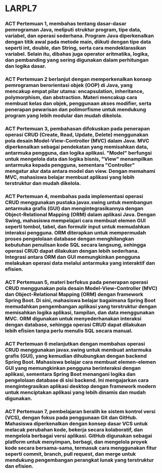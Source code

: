 # LARPL7

### ACT Pertemuan 1, membahas tentang dasar-dasar pemrograman Java, meliputi struktur program, tipe data, variabel, dan operasi sederhana. Program Java diperkenalkan dengan titik awal pada metode main, diikuti dengan tipe data seperti int, double, dan String, serta cara mendeklarasikan variabel. Selain itu, dibahas juga operator aritmatika, logika, dan pembanding yang sering digunakan dalam perhitungan dan logika dasar.

### ACT Pertemuan 2 berlanjut dengan memperkenalkan konsep pemrograman berorientasi objek (OOP) di Java, yang mencakup empat pilar utama: encapsulation, inheritance, polymorphism, dan abstraction. Materi mencakup cara membuat kelas dan objek, penggunaan akses modifier, serta penerapan pewarisan dan polimorfisme untuk mendukung program yang lebih modular dan mudah dikelola.

### ACT Pertemuan 3, pembahasan difokuskan pada penerapan operasi CRUD (Create, Read, Update, Delete) menggunakan pola desain Model-View-Controller (MVC) dalam Java. MVC diperkenalkan sebagai pendekatan yang memisahkan data, antarmuka pengguna, dan logika aplikasi. "Model" berfungsi untuk mengelola data dan logika bisnis, "View" menampilkan antarmuka kepada pengguna, sementara "Controller" mengatur alur data antara model dan view. Dengan memahami MVC, mahasiswa belajar membuat aplikasi yang lebih terstruktur dan mudah dikelola.

### ACT Pertemuan 4, membahas pada implementasi operasi CRUD menggunakan pustaka javax.swing untuk membangun antarmuka grafis (GUI) dan mengintegrasikannya dengan Object-Relational Mapping (ORM) dalam aplikasi Java. Dengan Swing, mahasiswa mempelajari cara membuat elemen GUI seperti tombol, tabel, dan formulir input untuk memudahkan interaksi pengguna. ORM diterapkan untuk mempermudah proses pengelolaan database dengan menghilangkan kebutuhan penulisan kode SQL secara langsung, sehingga operasi CRUD dapat dilakukan dengan lebih sederhana. Integrasi antara ORM dan GUI memungkinkan pengguna melakukan operasi data melalui antarmuka yang interaktif dan efisien.

### ACT Pertemuan 5, materi berfokus pada penerapan operasi CRUD menggunakan pola desain Model-View-Controller (MVC) dan Object-Relational Mapping (ORM) dengan framework Spring Boot. Di sini, mahasiswa belajar bagaimana Spring Boot memudahkan pengembangan aplikasi yang terstruktur dengan memisahkan logika aplikasi, tampilan, dan data menggunakan MVC. ORM digunakan untuk menyederhanakan interaksi dengan database, sehingga operasi CRUD dapat dilakukan lebih efisien tanpa perlu menulis SQL secara manual.

### ACT Pertemuan 6 melanjutkan dengan membahas operasi CRUD menggunakan javax.swing untuk membuat antarmuka grafis (GUI), yang kemudian dihubungkan dengan backend Spring Boot. Mahasiswa belajar cara membuat elemen-elemen GUI yang memungkinkan pengguna berinteraksi dengan aplikasi, sementara Spring Boot menangani logika dan pengelolaan database di sisi backend. Ini mengajarkan cara mengintegrasikan aplikasi desktop dengan framework modern untuk menciptakan aplikasi yang lebih dinamis dan mudah digunakan.

### ACT Pertemuan 7, pembelajaran beralih ke sistem kontrol versi (VCS), dengan fokus pada penggunaan Git dan GitHub. Mahasiswa diperkenalkan dengan konsep dasar VCS untuk melacak perubahan kode, bekerja secara kolaboratif, dan mengelola berbagai versi aplikasi. GitHub digunakan sebagai platform untuk menyimpan, berbagi, dan mengelola proyek kode secara bersama-sama, termasuk cara menggunakan fitur seperti commit, branch, pull request, dan merge untuk mendukung pengembangan perangkat lunak yang terstruktur dan efisien.
